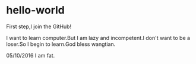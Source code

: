 # hello-world
First step,I join the GitHub!

I want to learn computer.But I am lazy and incompetent.I don't want to be a loser.So I begin to learn.God bless wangtian.


05/10/2016 I am fat.

